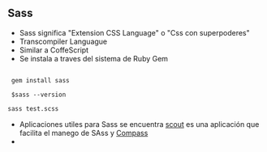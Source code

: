 ## Sass

* Sass significa "Extension CSS Language" o "Css con superpoderes"
* Transcompiler Languague
* Similar a CoffeScript
* Se instala a traves del sistema de Ruby Gem

```

 gem install sass

 $sass --version

```

```bash
sass test.scss
```

* Aplicaciones utiles para Sass se encuentra [scout](mhs.github.io/scout-app/) es una aplicación que facilita el manego de SAss y [Compass](Compass.html)  
* 
